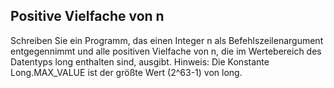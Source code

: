 ## Positive Vielfache von n

Schreiben Sie ein Programm, das einen Integer n als Befehlszeilenargument entgegennimmt und alle positiven Vielfache von n, die im Wertebereich des Datentyps long enthalten sind, ausgibt. Hinweis: Die Konstante Long.MAX_VALUE ist der größte Wert (2^63-1) von long.